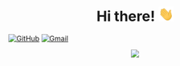 <h1 align="center"> Hi there! <img src="https://raw.githubusercontent.com/ABSphreak/ABSphreak/master/gifs/Hi.gif" width="30"> </h1> 





[![GitHub](https://img.shields.io/badge/Github-100000?style=for-the-badge&logo=github&logoColor=white)](https://github.com/AnnaSemichaeva)
[![Gmail](https://img.shields.io/badge/-Gmail-FF0000?style=for-the-badge&labelColor=FF0000&logo=gmail&logoColor=white)](mailto:tdhnss@gmail.com?subject=)




<p align="center">
  <img src="https://raw.githubusercontent.com/AnnaSemichaeva/AnnaSemichaeva/output/dist/github-contribution-grid-snake.svg" />
</p>

<!--
Here are some ideas to get you started:

- 🔭 I’m currently working on ...
- 🌱 I’m currently learning ...
- 👯 I’m looking to collaborate on ...
- 🤔 I’m looking for help with ...
- 💬 Ask me about ...
- 📫 How to reach me: ...
- 😄 Pronouns: ...
- ⚡ Fun fact: ...
-->
